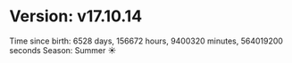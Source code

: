 # Version: v17.10.14
Time since birth: 6528 days, 156672 hours, 9400320 minutes, 564019200 seconds
Season: Summer ☀️
